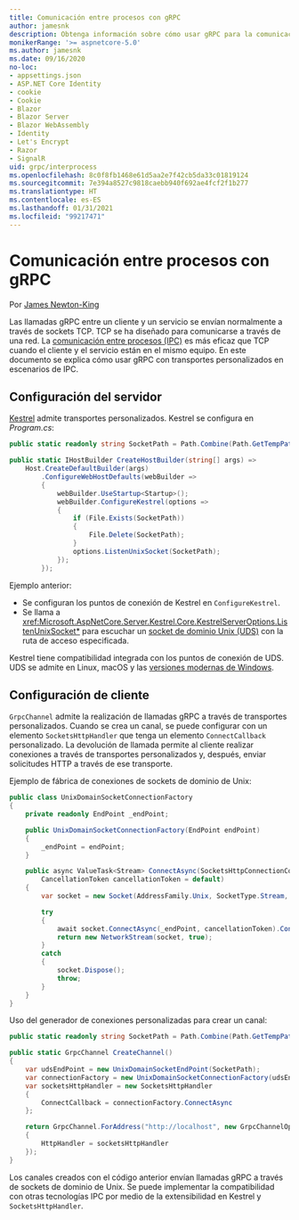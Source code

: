 ```yaml
---
title: Comunicación entre procesos con gRPC
author: jamesnk
description: Obtenga información sobre cómo usar gRPC para la comunicación entre procesos.
monikerRange: '>= aspnetcore-5.0'
ms.author: jamesnk
ms.date: 09/16/2020
no-loc:
- appsettings.json
- ASP.NET Core Identity
- cookie
- Cookie
- Blazor
- Blazor Server
- Blazor WebAssembly
- Identity
- Let's Encrypt
- Razor
- SignalR
uid: grpc/interprocess
ms.openlocfilehash: 8c0f8fb1468e61d5aa2e7f42cb5da33c01819124
ms.sourcegitcommit: 7e394a8527c9818caebb940f692ae4fcf2f1b277
ms.translationtype: HT
ms.contentlocale: es-ES
ms.lasthandoff: 01/31/2021
ms.locfileid: "99217471"
---
```

# <a name="inter-process-communication-with-grpc"></a>Comunicación entre procesos con gRPC

Por [James Newton-King](https://twitter.com/jamesnk)

Las llamadas gRPC entre un cliente y un servicio se envían normalmente a través de sockets TCP. TCP se ha diseñado para comunicarse a través de una red. La [comunicación entre procesos (IPC)](https://wikipedia.org/wiki/Inter-process_communication) es más eficaz que TCP cuando el cliente y el servicio están en el mismo equipo. En este documento se explica cómo usar gRPC con transportes personalizados en escenarios de IPC.

## <a name="server-configuration"></a>Configuración del servidor

[Kestrel](xref:fundamentals/servers/kestrel) admite transportes personalizados. Kestrel se configura en *Program.cs*:

```csharp
public static readonly string SocketPath = Path.Combine(Path.GetTempPath(), "socket.tmp");

public static IHostBuilder CreateHostBuilder(string[] args) =>
    Host.CreateDefaultBuilder(args)
        .ConfigureWebHostDefaults(webBuilder =>
        {
            webBuilder.UseStartup<Startup>();
            webBuilder.ConfigureKestrel(options =>
            {
                if (File.Exists(SocketPath))
                {
                    File.Delete(SocketPath);
                }
                options.ListenUnixSocket(SocketPath);
            });
        });
```

Ejemplo anterior:

* Se configuran los puntos de conexión de Kestrel en `ConfigureKestrel`.
* Se llama a <xref:Microsoft.AspNetCore.Server.Kestrel.Core.KestrelServerOptions.ListenUnixSocket*> para escuchar un [socket de dominio Unix (UDS)](https://wikipedia.org/wiki/Unix_domain_socket) con la ruta de acceso especificada.

Kestrel tiene compatibilidad integrada con los puntos de conexión de UDS. UDS se admite en Linux, macOS y las [versiones modernas de Windows](https://devblogs.microsoft.com/commandline/af_unix-comes-to-windows/).

## <a name="client-configuration"></a>Configuración de cliente

`GrpcChannel` admite la realización de llamadas gRPC a través de transportes personalizados. Cuando se crea un canal, se puede configurar con un elemento `SocketsHttpHandler` que tenga un elemento `ConnectCallback` personalizado. La devolución de llamada permite al cliente realizar conexiones a través de transportes personalizados y, después, enviar solicitudes HTTP a través de ese transporte.

Ejemplo de fábrica de conexiones de sockets de dominio de Unix:

```csharp
public class UnixDomainSocketConnectionFactory
{
    private readonly EndPoint _endPoint;

    public UnixDomainSocketConnectionFactory(EndPoint endPoint)
    {
        _endPoint = endPoint;
    }

    public async ValueTask<Stream> ConnectAsync(SocketsHttpConnectionContext _,
        CancellationToken cancellationToken = default)
    {
        var socket = new Socket(AddressFamily.Unix, SocketType.Stream, ProtocolType.Unspecified);

        try
        {
            await socket.ConnectAsync(_endPoint, cancellationToken).ConfigureAwait(false);
            return new NetworkStream(socket, true);
        }
        catch
        {
            socket.Dispose();
            throw;
        }
    }
}
```

Uso del generador de conexiones personalizadas para crear un canal:

```csharp
public static readonly string SocketPath = Path.Combine(Path.GetTempPath(), "socket.tmp");

public static GrpcChannel CreateChannel()
{
    var udsEndPoint = new UnixDomainSocketEndPoint(SocketPath);
    var connectionFactory = new UnixDomainSocketConnectionFactory(udsEndPoint);
    var socketsHttpHandler = new SocketsHttpHandler
    {
        ConnectCallback = connectionFactory.ConnectAsync
    };

    return GrpcChannel.ForAddress("http://localhost", new GrpcChannelOptions
    {
        HttpHandler = socketsHttpHandler
    });
}
```

Los canales creados con el código anterior envían llamadas gRPC a través de sockets de dominio de Unix. Se puede implementar la compatibilidad con otras tecnologías IPC por medio de la extensibilidad en Kestrel y `SocketsHttpHandler`.
